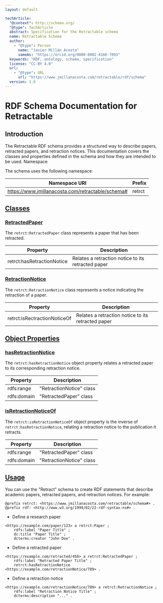 ```yaml
---
layout: default

techArticle:
  "@context": http://schema.org/
  "@type": TechArticle
  abstract: Specification for the Retractable schema
  name: Retractable Schema
  author:
    - "@type": Person
      name: "Javier Millán Acosta"
      sameAs: "https://orcid.org/0000-0002-4166-7093"
  keywords: "RDF, ontology, schema, specification"
  license: "CC-BY 4.0"
  url:
    - "@type": URL
      url: "https://www.jmillanacosta.com/retractable/rdf/schema"
  version: 1.0
---
```



# RDF Schema Documentation for Retractable

## Introduction

The Retractable RDF schema provides a structured way to describe papers, retracted papers, and retraction notices. This documentation covers the classes and properties defined in the schema and how they are intended to be used.
Namespace

The schema uses the following namespace:

| Namespace URI                                 | Prefix   |
|-----------------------------------------------|----------|
| https://www.jmillanacosta.com/retractable/schema# | retrct   |

## [Classes](#Classes)

### [RetractedPaper](#RetractedPaper)

The `retrct:RetractedPaper` class represents a paper that has been retracted.

| Property           | Description                                                                                                                            |
|--------------------|----------------------------------------------------------------------------------------------------------------------------------------|
| retrct:hasRetractionNotice         | Relates a retraction notice to its retracted paper|

### [RetractionNotice](#RetractionNotice)

The `retrct:RetractionNotice` class represents a notice indicating the retraction of a paper.

| Property           | Description                                                                                                                            |
|--------------------|----------------------------------------------------------------------------------------------------------------------------------------|
| retrct:isRectractionNoticeOf         | Relates a retraction notice to its retracted paper|




## [Object Properties](#ObjectProperties)
### [hasRetractionNotice](#hasRetractionNotice)


The `retrct:hasRetractionNotice` object property relates a retracted paper to its corresponding retraction notice.

| Property           | Description                                                                                                                       |
|--------------------|-----------------------------------------------------------------------------------------------------------------------------------|
| rdfs:range         | "RetractionNotice" class  |
| rdfs:domain         | "RetractedPaper" class  |


### [isRetractionNoticeOf](#isRetractionNoticeOf)

The `retrct:isRetractionNoticeOf` object property is the inverse of `retrct:hasRetractionNotice`, relating a retraction notice to the publication it retracts.

| Property           | Description                                                                                                                       |
|--------------------|-----------------------------------------------------------------------------------------------------------------------------------|
| rdfs:range         | "RetractedPaper" class
| rdfs:domain         | "RetractionNotice" class  |

## [Usage](#Usage)

You can use the "Retract" schema to create RDF statements that describe academic papers, retracted papers, and retraction notices. For example:

```turtle
@prefix retrct: <https://www.jmillanacosta.com/retractable/schema#> .
@prefix rdf: <http://www.w3.org/1999/02/22-rdf-syntax-ns#> .
```

- Define a research paper

```RDF
<https://example.com/paper/123> a retrct:Paper ;
    rdfs:label "Paper Title" ;
    dc:title "Paper Title" ;
    dcterms:creator "John Doe" .
```
- Define a retracted paper

```RDF
<https://example.com/retracted/456> a retrct:RetractedPaper ;
    rdfs:label "Retracted Paper Title" ;
    retrct:hasRetractionNotice <https://example.com/retractionNotice/789> .
```

- Define a retraction notice

```RDF
<https://example.com/retractionNotice/789> a retrct:RetractionNotice ;
    rdfs:label "Retraction Notice Title" ;
    dcterms:description "..." .
```
